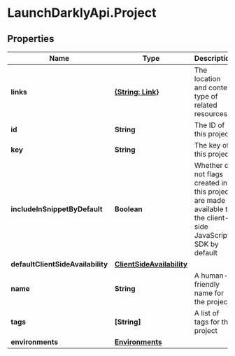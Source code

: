 # LaunchDarklyApi.Project

## Properties

Name | Type | Description | Notes
------------ | ------------- | ------------- | -------------
**links** | [**{String: Link}**](Link.md) | The location and content type of related resources | 
**id** | **String** | The ID of this project | 
**key** | **String** | The key of this project | 
**includeInSnippetByDefault** | **Boolean** | Whether or not flags created in this project are made available to the client-side JavaScript SDK by default | 
**defaultClientSideAvailability** | [**ClientSideAvailability**](ClientSideAvailability.md) |  | [optional] 
**name** | **String** | A human-friendly name for the project | 
**tags** | **[String]** | A list of tags for the project | 
**environments** | [**Environments**](Environments.md) |  | [optional] 



